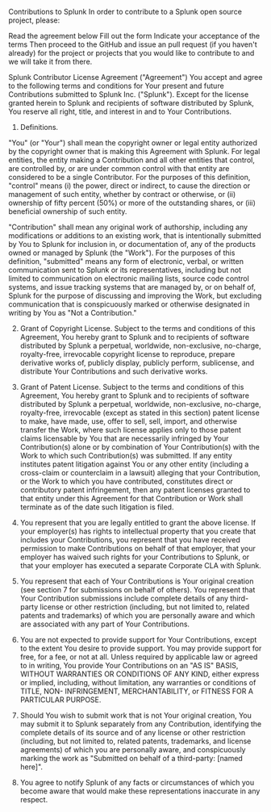 Contributions to Splunk
In order to contribute to a Splunk open source project, please:

Read the agreement below
Fill out the form
Indicate your acceptance of the terms
Then proceed to the GitHub and issue an pull request (if you haven't already) for the project or projects that you would like to contribute to and we will take it from there.

 

Splunk Contributor License Agreement ("Agreement")
You accept and agree to the following terms and conditions for Your present and future Contributions submitted to Splunk Inc. ("Splunk"). Except for the license granted herein to Splunk and recipients of software distributed by Splunk, You reserve all right, title, and interest in and to Your Contributions.

 

1. Definitions.

 

"You" (or "Your") shall mean the copyright owner or legal entity authorized by the copyright owner that is making this Agreement with Splunk. For legal entities, the entity making a Contribution and all other entities that control, are controlled by, or are under common control with that entity are considered to be a single Contributor. For the purposes of this definition, "control" means (i) the power, direct or indirect, to cause the direction or management of such entity, whether by contract or otherwise, or (ii) ownership of fifty percent (50%) or more of the outstanding shares, or (iii) beneficial ownership of such entity.

 

"Contribution" shall mean any original work of authorship, including any modifications or additions to an existing work, that is intentionally submitted by You to Splunk for inclusion in, or documentation of, any of the products owned or managed by Splunk (the "Work"). For the purposes of this definition, "submitted" means any form of electronic, verbal, or written communication sent to Splunk or its representatives, including but not limited to communication on electronic mailing lists, source code control systems, and issue tracking systems that are managed by, or on behalf of, Splunk for the purpose of discussing and improving the Work, but excluding communication that is conspicuously marked or otherwise designated in writing by You as "Not a Contribution."

 

2. Grant of Copyright License. Subject to the terms and conditions of this Agreement, You hereby grant to Splunk and to recipients of software distributed by Splunk a perpetual, worldwide, non-exclusive, no-charge, royalty-free, irrevocable copyright license to reproduce, prepare derivative works of, publicly display, publicly perform, sublicense, and distribute Your Contributions and such derivative works.

 

3. Grant of Patent License. Subject to the terms and conditions of this Agreement, You hereby grant to Splunk and to recipients of software distributed by Splunk a perpetual, worldwide, non-exclusive, no-charge, royalty-free, irrevocable (except as stated in this section) patent license to make, have made, use, offer to sell, sell, import, and otherwise transfer the Work, where such license applies only to those patent claims licensable by You that are necessarily infringed by Your Contribution(s) alone or by combination of Your Contribution(s) with the Work to which such Contribution(s) was submitted. If any entity institutes patent litigation against You or any other entity (including a cross-claim or counterclaim in a lawsuit) alleging that your Contribution, or the Work to which you have contributed, constitutes direct or contributory patent infringement, then any patent licenses granted to that entity under this Agreement for that Contribution or Work shall terminate as of the date such litigation is filed.

 

4. You represent that you are legally entitled to grant the above license. If your employer(s) has rights to intellectual property that you create that includes your Contributions, you represent that you have received permission to make Contributions on behalf of that employer, that your employer has waived such rights for your Contributions to Splunk, or that your employer has executed a separate Corporate CLA with Splunk.

 

5. You represent that each of Your Contributions is Your original creation (see section 7 for submissions on behalf of others). You represent that Your Contribution submissions include complete details of any third-party license or other restriction (including, but not limited to, related patents and trademarks) of which you are personally aware and which are associated with any part of Your Contributions.

 

6. You are not expected to provide support for Your Contributions, except to the extent You desire to provide support. You may provide support for free, for a fee, or not at all. Unless required by applicable law or agreed to in writing, You provide Your Contributions on an "AS IS" BASIS, WITHOUT WARRANTIES OR CONDITIONS OF ANY KIND, either express or implied, including, without limitation, any warranties or conditions of TITLE, NON- INFRINGEMENT, MERCHANTABILITY, or FITNESS FOR A PARTICULAR PURPOSE.

 

7. Should You wish to submit work that is not Your original creation, You may submit it to Splunk separately from any Contribution, identifying the complete details of its source and of any license or other restriction (including, but not limited to, related patents, trademarks, and license agreements) of which you are personally aware, and conspicuously marking the work as "Submitted on behalf of a third-party: [named here]".

 

8. You agree to notify Splunk of any facts or circumstances of which you become aware that would make these representations inaccurate in any respect.

